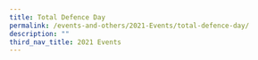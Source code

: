 ```yaml
---
title: Total Defence Day
permalink: /events-and-others/2021-Events/total-defence-day/
description: ""
third_nav_title: 2021 Events
---
```

